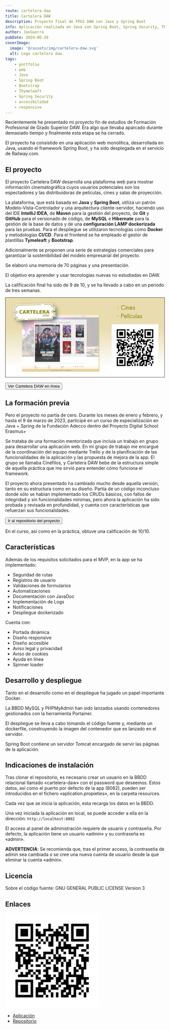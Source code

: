 ```yaml
---
route: cartelera-daw
title: Cartelera DAW
description: Proyecto final de FPGS DAW con Java y Spring Boot
info: Aplicación realizada en Java con Spring Boot, Spring Security, Thymeleaft y Bootstrap, que fue desplegada con Docker.
author: JavGuerra
pubDate: 2024-06-20
coverImage:
  image: '@/assets/img/cartelera-daw.svg'
  alt: Logo cartelera daw.
tags: 
    - portfolio
    - web
    - Java
    - Spring Boot
    - Bootstrap
    - Thymeleaft
    - Spring Security
    - accesibilidad
    - responsive
---
```


Recientemente he presentado mi proyecto fin de estudios de Formación Profesional de Grado Superior DAW. Era algo que llevaba aparcado durante demasiado tiempo y finalmente esta etapa se ha cerrado.

El proyecto  ha consistido en una aplicación web monolítica, desarrollada en Java, usando el framework Spring Boot, y ha sido desplegada en el servicio de Railway.com.

## El proyecto

El proyecto Cartelera DAW desarrolla una plataforma web para mostrar información cinematográfica cuyos usuarios potenciales son los espectadores y las distribuidoras de películas, cines y salas de proyección.

La plataforma, que está basada en **Java** y **Spring Boot**, utiliza un patrón Modelo-Vista-Controlador y una arquitectura cliente-servidor, haciendo uso del IDE **IntelliJ IDEA**, de **Maven** para la gestión del proyecto, de **Git** y **GitHub** para el versionado de código, de **MySQL** e **Hibernate** para la gestión de la base de datos y de una **configuración LAMP dockerizada** para las pruebas. Para el despliegue se utilizaron tecnologías como **Docker** y metodologías **CI/CD**. Para el frontend se ha empleado el gestor de plantillas **Tymeleaft** y **Bootstrap**.

Adicionalmente se proponen una serie de estrategias comerciales para garantizar la sostenibilidad del modelo empresarial del proyecto.

Se elaboró una memoria de 70 páginas y una presentación.

El objetivo era aprender y usar tecnologías nuevas no estudiadas en DAW.

La calificación final ha sido de 9 de 10, y se ha llevado a cabo en un periodo de tres semanas.

![Pantalla Cartelera DAW](https://raw.githubusercontent.com/JavGuerra/cartelera-daw/main/src/main/resources/static/img/banner.png)

[<button>Ver Cartelera DAW en línea</button>](https://cartelera-daw.up.railway.app/)

## La formación previa

Pero el proyecto no partía de cero. Durante los meses de enero y febrero, y hasta el 9 de marzo de 2023, participé en un curso de especialización en Java + Spring de la Fundación Adecco dentro del Proyecto Digital School Erasmus+

Se trataba de una formación mentorizada que incluía un trabajo en grupo para desarrollar una aplicación web. En mi grupo de trabajo me encargué de la coordinación del equipo mediante Trello y de la planificación de las funcionalidades de la aplicación y las propuesta de mejora de la app. El grupo se llamaba Cinéfilos, y Cartelera DAW bebe de la estructura simple de aquella práctica que me sirvió para entender cómo funciona el framework.

El proyecto ahora presentado ha cambiado mucho desde aquella versión, tanto en su estructura como en su diseño. Partía de un código inconcluso donde sólo se habían implementado los CRUDs básicos, con fallos de integridad y sin funcionalidades mínimas, pero ahora la aplicación ha sido probada y revisada en profundidad, y cuenta con características que refuerzan sus funcionalidades. 

[<button>Ir al repositorio del proyecto</button>](https://github.com/JavGuerra/cartelera-daw)

En el curso, así como en la práctica, obtuve una calificación de 10/10.

## Características

Además de los requisitos solicitados para el MVP, en la app se ha implementado:

- Seguridad de rutas  
- Registros de usuario  
- Validaciones de formularios  
- Automatizaciones  
- Documentación con JavaDoc  
- Implementación de Logs  
- Notificaciones
- Despliegue dockerizado

Cuenta con:

- Portada dinámica 
- Diseño responsive  
- Diseño accesible   
- Aviso legal y privacidad 
- Aviso de cookies 
- Ayuda en línea
- Spinner loader
 

## Desarrollo y despliegue

Tanto en el desarrollo como en el despliegue ha jugado un papel importante Docker.

La BBDD MySQL y PHPMyAdmin han sido lanzados usando contenedores gestionados con la herramienta Portainer.

El despliegue se lleva a cabo tomando el código fuente y, mediante un dockerfile, construyendo la imagen del contenedor que es lanzado en el servidor.

Spring Boot contiene un servidor Tomcat encargado de servir las páginas de la aplicación.

## Indicaciones de instalación

Tras clonar el repositorio, es necesario crear un usuario en la BBDD relacional llamado «cartelera-daw» con el password que deseemos. Estos datos, así como el puerto por defecto de la app (8082), pueden ser introducidos en el fichero «aplication.propieties», en la carpeta resources.

Cada vez que se inicia la aplicación, esta recarga los datos en la BBDD.

Una vez iniciada la aplicación en local, se puede acceder a ella en la dirección: `http://localhost:8082`

El acceso al panel de administración requiere de usuario y contraseña. Por defecto, la aplicación tiene un usuario «admin» y su contraseña es «admin».

**ADVERTENCIA**: Se recomienda que, tras el primer acceso, la contraseña de admin sea cambiada o se cree una nueva cuenta de usuario desde la que eliminar la cuenta «admin».

## Licencia

Sobre el código fuente: GNU GENERAL PUBLIC LICENSE Version 3

## Enlaces

![QR enlace a la Aplicación](https://raw.githubusercontent.com/JavGuerra/cartelera-daw/a79cd41c51299dd3897d989ea8e045ea5f894ac7/src/main/resources/static/img/qr-app.svg)

- [Aplicación](https://cartelera-daw.up.railway.app/)
- [Repositorio](https://github.com/JavGuerra/cartelera-daw)  
 
